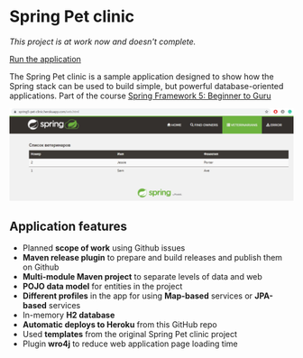 # Spring Pet clinic

*This project is at work now and doesn't complete.*

[Run the application](https://spring5-pet-clinic.herokuapp.com/)

The Spring Pet clinic is a sample application designed to show how the Spring stack can be used to build simple, but powerful database-oriented applications. Part of the course [Spring Framework 5: Beginner to Guru](https://www.udemy.com/course/spring-framework-5-beginner-to-guru/)

![Application screenshot](images/petclinic.png)

## Application features
- Planned **scope of work** using Github issues
- **Maven release plugin** to prepare and build releases and publish them on Github
- **Multi-module Maven project** to separate levels of data and web
- **POJO data model** for entities in the project
- **Different profiles** in the app for using **Map-based** services or **JPA-based** services
- In-memory **H2 database**
- **Automatic deploys to Heroku** from this GitHub repo
- Used **templates** from the original Spring Pet clinic project
- Plugin **wro4j** to reduce web application page loading time